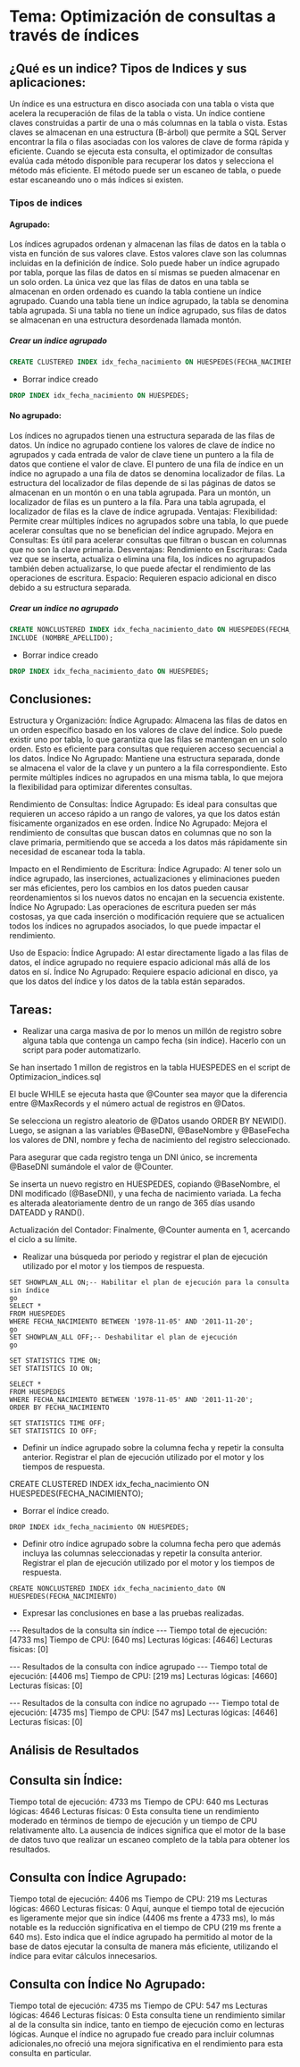 # Tema: Optimización de consultas a través de índices

## **¿Qué es un indice? Tipos de Indices y sus aplicaciones:**

Un índice es una estructura en disco asociada con una tabla o vista que acelera la recuperación de filas de la tabla o vista. Un índice contiene claves construidas a partir de una o más columnas en la tabla o vista. Estas claves se almacenan en una estructura (B-árbol) que permite a SQL Server encontrar la fila o filas asociadas con los valores de clave de forma rápida y eficiente.
Cuando se ejecuta esta consulta, el optimizador de consultas evalúa cada método disponible para recuperar los datos y selecciona el método más eficiente. El método puede ser un escaneo de tabla, o puede estar escaneando uno o más índices si existen.

### **Tipos de indices**

#### **Agrupado:**

Los índices agrupados ordenan y almacenan las filas de datos en la tabla o vista en función de sus valores clave. Estos valores clave son las columnas incluidas en la definición de índice. Solo puede haber un índice agrupado por tabla, porque las filas de datos en sí mismas se pueden almacenar en un solo orden.
La única vez que las filas de datos en una tabla se almacenan en orden ordenado es cuando la tabla contiene un índice agrupado. Cuando una tabla tiene un índice agrupado, la tabla se denomina tabla agrupada. Si una tabla no tiene un índice agrupado, sus filas de datos se almacenan en una estructura desordenada llamada montón.

##### **Crear un indice agrupado**

```SQL
CREATE CLUSTERED INDEX idx_fecha_nacimiento ON HUESPEDES(FECHA_NACIMIENTO);
```

- Borrar indice creado

```SQL
DROP INDEX idx_fecha_nacimiento ON HUESPEDES;
```

#### **No agrupado:**

Los índices no agrupados tienen una estructura separada de las filas de datos. Un índice no agrupado contiene los valores de clave de índice no agrupados y cada entrada de valor de clave tiene un puntero a la fila de datos que contiene el valor de clave.
El puntero de una fila de índice en un índice no agrupado a una fila de datos se denomina localizador de filas. La estructura del localizador de filas depende de si las páginas de datos se almacenan en un montón o en una tabla agrupada. Para un montón, un localizador de filas es un puntero a la fila. Para una tabla agrupada, el localizador de filas es la clave de índice agrupada.
Ventajas:
Flexibilidad: Permite crear múltiples índices no agrupados sobre una tabla, lo que puede acelerar consultas que no se benefician del índice agrupado.
Mejora en Consultas: Es útil para acelerar consultas que filtran o buscan en columnas que no son la clave primaria.
Desventajas:
Rendimiento en Escrituras: Cada vez que se inserta, actualiza o elimina una fila, los índices no agrupados también deben actualizarse, lo que puede afectar el rendimiento de las operaciones de escritura.
Espacio: Requieren espacio adicional en disco debido a su estructura separada.

##### **Crear un indice no agrupado**

```SQL
CREATE NONCLUSTERED INDEX idx_fecha_nacimiento_dato ON HUESPEDES(FECHA_NACIMIENTO)
INCLUDE (NOMBRE_APELLIDO);
```

- Borrar indice creado

```SQL
DROP INDEX idx_fecha_nacimiento_dato ON HUESPEDES;
```

## Conclusiones:

Estructura y Organización:
Índice Agrupado: Almacena las filas de datos en un orden específico basado en los valores de clave del índice. Solo puede existir uno por tabla, lo que garantiza que las filas se mantengan en un solo orden. Esto es eficiente para consultas que requieren acceso secuencial a los datos.
Índice No Agrupado: Mantiene una estructura separada, donde se almacena el valor de la clave y un puntero a la fila correspondiente. Esto permite múltiples índices no agrupados en una misma tabla, lo que mejora la flexibilidad para optimizar diferentes consultas.

Rendimiento de Consultas:
Índice Agrupado: Es ideal para consultas que requieren un acceso rápido a un rango de valores, ya que los datos están físicamente organizados en ese orden.
Índice No Agrupado: Mejora el rendimiento de consultas que buscan datos en columnas que no son la clave primaria, permitiendo que se acceda a los datos más rápidamente sin necesidad de escanear toda la tabla.

Impacto en el Rendimiento de Escritura:
Índice Agrupado: Al tener solo un índice agrupado, las inserciones, actualizaciones y eliminaciones pueden ser más eficientes, pero los cambios en los datos pueden causar reordenamientos si los nuevos datos no encajan en la secuencia existente.
Índice No Agrupado: Las operaciones de escritura pueden ser más costosas, ya que cada inserción o modificación requiere que se actualicen todos los índices no agrupados asociados, lo que puede impactar el rendimiento.

Uso de Espacio:
Índice Agrupado: Al estar directamente ligado a las filas de datos, el índice agrupado no requiere espacio adicional más allá de los datos en sí.
Índice No Agrupado: Requiere espacio adicional en disco, ya que los datos del índice y los datos de la tabla están separados.

## Tareas:

- Realizar una carga masiva de por lo menos un millón de registro sobre alguna tabla que contenga un campo fecha (sin índice). Hacerlo con un script para poder automatizarlo.

Se han insertado 1 millon de registros en la tabla HUESPEDES en el script de Optimizacion_indices.sql

El bucle WHILE se ejecuta hasta que @Counter sea mayor que la diferencia entre @MaxRecords y el número actual de registros en @Datos.

Se selecciona un registro aleatorio de @Datos usando ORDER BY NEWID(). Luego, se asignan a las variables @BaseDNI, @BaseNombre y @BaseFecha los valores de DNI, nombre y fecha de nacimiento del registro seleccionado.

Para asegurar que cada registro tenga un DNI único, se incrementa @BaseDNI sumándole el valor de @Counter.

Se inserta un nuevo registro en HUESPEDES, copiando @BaseNombre, el DNI modificado (@BaseDNI), y una fecha de nacimiento variada. La fecha es alterada aleatoriamente dentro de un rango de 365 días usando DATEADD y RAND().

Actualización del Contador: Finalmente, @Counter aumenta en 1, acercando el ciclo a su límite.

- Realizar una búsqueda por periodo y registrar el plan de ejecución utilizado por el motor y los tiempos de respuesta.

```plan de ejecucion del motor en un intervalo de fecha
SET SHOWPLAN_ALL ON;-- Habilitar el plan de ejecución para la consulta sin índice
go
SELECT *
FROM HUESPEDES
WHERE FECHA_NACIMIENTO BETWEEN '1978-11-05' AND '2011-11-20';
go
SET SHOWPLAN_ALL OFF;-- Deshabilitar el plan de ejecución
go
```

```tiempos de ejecucion en un intervalo de fecha
SET STATISTICS TIME ON;
SET STATISTICS IO ON;

SELECT *
FROM HUESPEDES
WHERE FECHA_NACIMIENTO BETWEEN '1978-11-05' AND '2011-11-20';
ORDER BY FECHA_NACIMIENTO

SET STATISTICS TIME OFF;
SET STATISTICS IO OFF;
```

- Definir un índice agrupado sobre la columna fecha y repetir la consulta anterior. Registrar el plan de ejecución utilizado por el motor y los tiempos de respuesta.

CREATE CLUSTERED INDEX idx_fecha_nacimiento ON HUESPEDES(FECHA_NACIMIENTO);

- Borrar el índice creado.

```
DROP INDEX idx_fecha_nacimiento ON HUESPEDES;
```

- Definir otro índice agrupado sobre la columna fecha pero que además incluya las columnas seleccionadas y repetir la consulta anterior. Registrar el plan de ejecución utilizado por el motor y los tiempos de respuesta.

```
CREATE NONCLUSTERED INDEX idx_fecha_nacimiento_dato ON HUESPEDES(FECHA_NACIMIENTO)
```

- Expresar las conclusiones en base a las pruebas realizadas.

--- Resultados de la consulta sin índice ---
Tiempo total de ejecución: [4733 ms]
Tiempo de CPU: [640 ms]
Lecturas lógicas: [4646]
Lecturas físicas: [0]

--- Resultados de la consulta con índice agrupado ---
Tiempo total de ejecución: [4406 ms]
Tiempo de CPU: [219 ms]
Lecturas lógicas: [4660]
Lecturas físicas: [0]

--- Resultados de la consulta con índice no agrupado ---
Tiempo total de ejecución: [4735 ms]
Tiempo de CPU: [547 ms]
Lecturas lógicas: [4646]
Lecturas físicas: [0]

## Análisis de Resultados

## Consulta sin Índice:

Tiempo total de ejecución: 4733 ms
Tiempo de CPU: 640 ms
Lecturas lógicas: 4646
Lecturas físicas: 0
Esta consulta tiene un rendimiento moderado en términos de tiempo de ejecución y un tiempo de CPU relativamente alto. La ausencia de índices significa que el motor de la base de datos tuvo que realizar un escaneo completo de la tabla para obtener los resultados.

## Consulta con Índice Agrupado:

Tiempo total de ejecución: 4406 ms
Tiempo de CPU: 219 ms
Lecturas lógicas: 4660
Lecturas físicas: 0
Aquí, aunque el tiempo total de ejecución es ligeramente mejor que sin índice (4406 ms frente a 4733 ms), lo más notable es la reducción significativa en el tiempo de CPU (219 ms frente a 640 ms). Esto indica que el índice agrupado ha permitido al motor de la base de datos ejecutar la consulta de manera más eficiente, utilizando el índice para evitar cálculos innecesarios.

## Consulta con Índice No Agrupado:

Tiempo total de ejecución: 4735 ms
Tiempo de CPU: 547 ms
Lecturas lógicas: 4646
Lecturas físicas: 0
Esta consulta tiene un rendimiento similar al de la consulta sin índice, tanto en tiempo de ejecución como en lecturas lógicas. Aunque el índice no agrupado fue creado para incluir columnas adicionales,no ofreció una mejora significativa en el rendimiento para esta consulta en particular.
